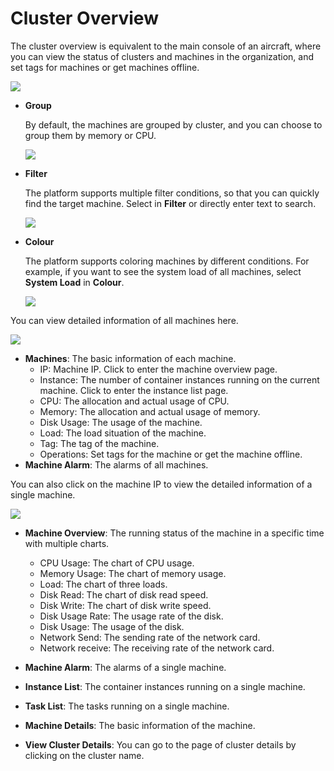 # Cluster Overview

The cluster overview is equivalent to the main console of an aircraft, where you can view the status of clusters and machines in the organization, and set tags for machines or get machines offline.

![](http://terminus-paas.oss-cn-hangzhou.aliyuncs.com/paas-doc/2022/01/12/77c97edb-ad82-4420-958b-5ded00eb623a.png)

* **Group**

   By default, the machines are grouped by cluster, and you can choose to group them by memory or CPU.

   ![](http://terminus-paas.oss-cn-hangzhou.aliyuncs.com/paas-doc/2022/01/12/27faf28e-70a4-47a6-b9ec-d8bba29184ce.png)

* **Filter**

   The platform supports multiple filter conditions, so that you can quickly find the target machine. Select in **Filter** or directly enter text to search.

   ![](http://terminus-paas.oss-cn-hangzhou.aliyuncs.com/paas-doc/2022/01/12/08d54182-03eb-4f77-9b9b-f784627c7f64.png)

* **Colour**

   The platform supports coloring machines by different conditions. For example, if you want to see the system load of all machines, select **System Load** in **Colour**.

   ![](http://terminus-paas.oss-cn-hangzhou.aliyuncs.com/paas-doc/2022/01/12/e09867d0-870f-4d55-b046-47a6bed142ea.png)

You can view detailed information of all machines here.

![](http://terminus-paas.oss-cn-hangzhou.aliyuncs.com/paas-doc/2022/01/12/500001fd-5725-4396-8584-3996a605225c.png)

* **Machines**: The basic information of each machine.
   * IP: Machine IP. Click to enter the machine overview page.
   * Instance: The number of container instances running on the current machine. Click to enter the instance list page.
   * CPU: The allocation and actual usage of CPU.
   * Memory: The allocation and actual usage of memory.
   * Disk Usage: The usage of the machine.
   * Load: The load situation of the machine.
   * Tag: The tag of the machine.
   * Operations: Set tags for the machine or get the machine offline.
* **Machine Alarm**: The alarms of all machines.

You can also click on the machine IP to view the detailed information of a single machine.

![](http://terminus-paas.oss-cn-hangzhou.aliyuncs.com/paas-doc/2022/01/12/c5699abb-44b2-4790-8e98-2a8fc3ea3187.png)

* **Machine Overview**: The running status of the machine in a specific time with multiple charts.
   * CPU Usage: The chart of CPU usage.
   * Memory Usage: The chart of memory usage.
   * Load: The chart of three loads.
   * Disk Read: The chart of disk read speed.
   * Disk Write: The chart of disk write speed.
   * Disk Usage Rate: The usage rate of the disk.
   * Disk Usage: The usage of the disk.
   * Network Send: The sending rate of the network card.
   * Network receive: The receiving rate of the network card.

* **Machine Alarm**: The alarms of a single machine.
* **Instance List**: The container instances running on a single machine.
* **Task List**: The tasks running on a single machine.
* **Machine Details**: The basic information of the machine.

* **View Cluster Details**: You can go to the page of cluster details by clicking on the cluster name.